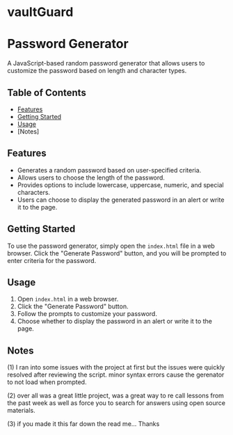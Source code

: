 # vaultGuard
# Password Generator

A JavaScript-based random password generator that allows users to customize the password based on length and character types.

## Table of Contents

- [Features](#features)
- [Getting Started](#getting-started)
- [Usage](#usage)
- [Notes]

## Features

- Generates a random password based on user-specified criteria.
- Allows users to choose the length of the password.
- Provides options to include lowercase, uppercase, numeric, and special characters.
- Users can choose to display the generated password in an alert or write it to the page.

## Getting Started

To use the password generator, simply open the `index.html` file in a web browser. Click the "Generate Password" button, and you will be prompted to enter criteria for the password.

## Usage

1. Open `index.html` in a web browser.
2. Click the "Generate Password" button.
3. Follow the prompts to customize your password.
4. Choose whether to display the password in an alert or write it to the page.




## Notes
(1) I ran into some issues with the project at first but the issues were quickly resolved after reviewing the script. minor syntax errors cause the gerenator to not load when prompted. 

(2) over all was a great little project, was a great way to re call lessons from the past week as well as force you to search for answers using open source materials. 

(3) if you made it this far down the read me... Thanks 



